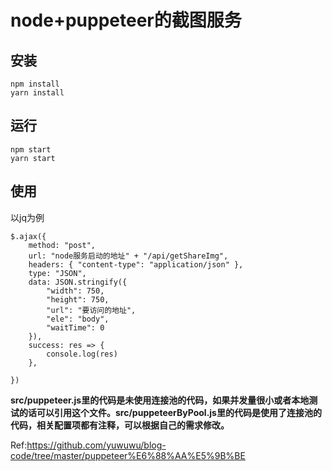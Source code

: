 <!--
 * @Author: yuyongxing
 * @Date: 2022-01-16 20:48:47
 * @LastEditors: yuyongxing
 * @LastEditTime: 2022-01-16 21:07:54
 * @Description: 
-->

# node+puppeteer的截图服务

## 安装
```
npm install
yarn install
```

## 运行
```
npm start
yarn start
```

## 使用
以jq为例
```
$.ajax({
    method: "post",
    url: "node服务启动的地址" + "/api/getShareImg",
    headers: { "content-type": "application/json" },
    type: "JSON",
    data: JSON.stringify({
        "width": 750,
        "height": 750,
        "url": "要访问的地址",
        "ele": "body",
        "waitTime": 0
    }),
    success: res => {
        console.log(res)
    },

})
```
<b>src/puppeteer.js里的代码是未使用连接池的代码，如果并发量很小或者本地测试的话可以引用这个文件。src/puppeteerByPool.js里的代码是使用了连接池的代码，相关配置项都有注释，可以根据自己的需求修改。</b>

Ref:https://github.com/yuwuwu/blog-code/tree/master/puppeteer%E6%88%AA%E5%9B%BE